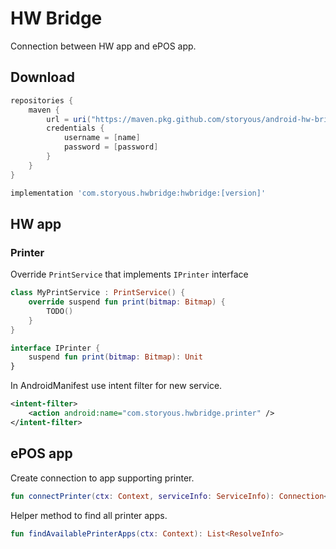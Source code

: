 # HW Bridge

Connection between HW app and ePOS app.

## Download

``` groovy
repositories {
    maven {
        url = uri("https://maven.pkg.github.com/storyous/android-hw-bridge")
        credentials {
            username = [name]
            password = [password]
        }
    }
}
```

``` groovy
implementation 'com.storyous.hwbridge:hwbridge:[version]'
```

## HW app

### Printer

Override `PrintService` that implements `IPrinter` interface

``` kotlin
class MyPrintService : PrintService() {
    override suspend fun print(bitmap: Bitmap) {
        TODO()
    }
}

interface IPrinter {
    suspend fun print(bitmap: Bitmap): Unit
}
```

In AndroidManifest use intent filter for new service.

``` xml
<intent-filter>
    <action android:name="com.storyous.hwbridge.printer" />
</intent-filter>
```

## ePOS app

Create connection to app supporting printer.

``` kotlin
fun connectPrinter(ctx: Context, serviceInfo: ServiceInfo): Connection<IPrinter>
```

Helper method to find all printer apps.

``` kotlin
fun findAvailablePrinterApps(ctx: Context): List<ResolveInfo>
```

